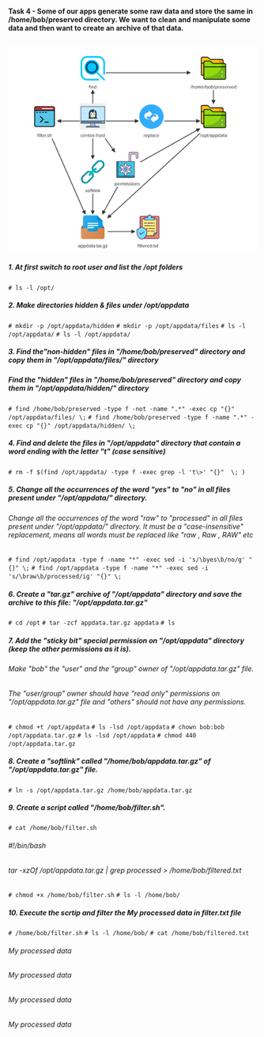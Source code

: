 #### Task 4 - Some of our apps generate some raw data and store the same in /home/bob/preserved directory. We want to clean and manipulate some data and then want to create an archive of that data.
![Archive ](/task4.png "Archive Data ")
---
##### 1. At first  switch to root user and list the /opt folders
`# ls -l /opt/`

##### 2. Make directories hidden & files under /opt/appdata
`# mkdir -p /opt/appdata/hidden`
`# mkdir -p /opt/appdata/files`
`# ls -l /opt/appdata/`
`# ls -l /opt/appdata/`

##### 3. Find the"non-hidden" files in "/home/bob/preserved" directory and copy them in "/opt/appdata/files/" directory
##### Find the "hidden" files in "/home/bob/preserved" directory and copy them in "/opt/appdata/hidden/" directory
`# find /home/bob/preserved -type f -not -name ".*" -exec cp "{}" /opt/appdata/files/ \;`
`# find /home/bob/preserved -type f -name ".*" -exec cp "{}" /opt/appdata/hidden/ \;`

##### 4. Find and delete the files in "/opt/appdata" directory that contain a word ending with the letter "t" (case sensitive) 
`# rm -f $(find /opt/appdata/ -type f -exec grep -l 't\>' "{}"  \; )`

##### 5. Change all the occurrences of the word "yes" to "no" in all files present under "/opt/appdata/" directory.
###### Change all the occurrences of the word "raw" to "processed" in all files present under "/opt/appdata/" directory. It must be a "case-insensitive" replacement, means all words must be replaced like "raw , Raw , RAW" etc
`# find /opt/appdata -type f -name "*" -exec sed -i 's/\byes\b/no/g' "{}" \;`
`# find /opt/appdata -type f -name "*" -exec sed -i 's/\braw\b/processed/ig' "{}" \;`

##### 6. Create a "tar.gz" archive of "/opt/appdata" directory and save the archive to this file: "/opt/appdata.tar.gz"
`# cd /opt`
`# tar -zcf appdata.tar.gz appdata`
`# ls`

##### 7. Add the "sticky bit" special permission on "/opt/appdata" directory (keep the other permissions as it is).

###### Make "bob" the "user" and the "group" owner of "/opt/appdata.tar.gz" file.

###### The "user/group" owner should have "read only" permissions on "/opt/appdata.tar.gz" file and "others" should not have any permissions.
`# chmod +t /opt/appdata`
`# ls -lsd /opt/appdata`
`# chown bob:bob /opt/appdata.tar.gz`
`# ls -lsd /opt/appdata`
`# chmod 440 /opt/appdata.tar.gz`

##### 8. Create a "softlink" called "/home/bob/appdata.tar.gz" of "/opt/appdata.tar.gz" file.
`# ln -s /opt/appdata.tar.gz /home/bob/appdata.tar.gz`

##### 9. Create a script called "/home/bob/filter.sh".
`# cat /home/bob/filter.sh`
###### #!/bin/bash
###### tar -xzOf /opt/appdata.tar.gz | grep processed > /home/bob/filtered.txt
`# chmod +x /home/bob/filter.sh`
`# ls -l /home/bob/`

##### 10. Execute the scrtip and filter the My processed data in filter.txt file
`# /home/bob/filter.sh`
`# ls -l /home/bob/`
`# cat /home/bob/filtered.txt`
###### My processed data
###### My processed data
###### My processed data
###### My processed data


